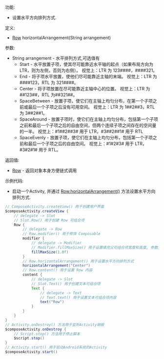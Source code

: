 功能:

+ 设置水平方向排列方式.

定义:

+ [Row](/API/UI/Compose/Widget/Row/README.md) horizontalArrangement(String arrangement)

参数:

+ String arrangement - 水平排列方式,可选值有
    + Start - 水平放置子项，使其尽可能靠近水平轴的起点（如果布局方向为 LTR，则为左侧，否则为右侧）。 视觉上：LTR 为 123####，####321。
    + End - 将子项水平放置，使他们尽可能靠近主轴的末端。 视觉上：LTR 为 ####123，RTL 为 321####。
    + Center - 将子项放置在尽可能靠近主轴中心的位置。 视觉上：LTR 为##123##，RTL 为##321##。
    + SpaceBetween - 放置子项，使它们在主轴上均匀分布，在第一个子项之前或最后一个子项之后没有可用空间。 视觉上：LTR 为 1##2##3，RTL 为 3##2##1。
    + SpaceAround - 放置子项时，使它们在主轴上均匀分布，包括第一个子项之前和最后一个子项之后的自由空间，但两个连续子项之间存在的空间量的一半。 视觉上：#1##2##3# 用于
      LTR，#3##2##1# 用于 RTL
    + SpaceEvenly - 放置子项，使它们在主轴上均匀分布，包括第一个子项之前和最后一个子项之后的自由空间。 视觉上：#1#2#3# 用于 LTR，#3#2#1# 用于 RTL。

返回值:

+ [Row](/API/UI/Compose/Widget/Row/README.md) - 返回对象本身方便链式调用

示例代码:

+ 启动一个Activity,
  并通过 [Row.horizontalArrangement()](/API/UI/Compose/Widget/Row/README.md?id=horizontalArrangement)
  方法设置水平方向排列方式.

```groovy
// ComposeActivity.createView() 用于创建用户界面
$composeActivity.createView {
    // delegate -> Slot
    // Slot.Row() 用于创建 Row 可组合项
    Row {
        // delegate -> Row
        // Row.modifier() 用于修饰 Composable
        modifier {
            // delegate -> Modifier
            // Modifier.fillMaxSize() 用于设置填充父可组合项宽度和高度, 参数为填充父可组合项的比例, 取值区间为 0.0f-1.0f
            fillMaxSize(1.0f)
        }
        // Row.horizontalArrangement() 用于设置水平方向排列方式
        horizontalArrangement("Center")
        // Row.content() 用于设置 Row 内容
        content {
            // delegate -> Slot
            // Slot.Text() 用于创建文本可组合项
            Text {
                // delegate -> Text
                // Text.text() 用于设置文本可组合项内容
                text("Row")
            }
        }
    }
}
// Activity.onDestroy() 方法用于监听Activity销毁
$composeActivity.onDestroy {
    // Script.stop() 方法用于停止脚本
    $script.stop()
}
// Activity.start() 用于启动Android系统的Activity
$composeActivity.start()
```